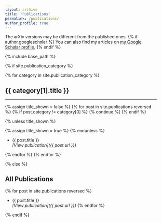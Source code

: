```yaml
---
layout: archive
title: "Publications"
permalink: /publications/
author_profile: true
---
```


The arXiv versions may be different from the published ones.
{% if author.googlescholar %}
  You can also find my articles on <u><a href="{{author.googlescholar}}">my Google Scholar profile</a>.</u>
{% endif %}

{% include base_path %}

{% if site.publication_category %}

{% for category in site.publication_category %}
## {{ category[1].title }}
---

{% assign title_shown = false %}
{% for post in site.publications reversed %}
{% if post.category != category[0] %}
{% continue %}
{% endif %}

{% unless title_shown %}
<!-- Category title already shown above -->
{% assign title_shown = true %}
{% endunless %}

- {{ post.title }}  
  _[View publication]({{ post.url }})_

{% endfor %}
{% endfor %}

{% else %}

## All Publications

{% for post in site.publications reversed %}
- {{ post.title }}  
  _[View publication]({{ post.url }})_
{% endfor %}

{% endif %}
